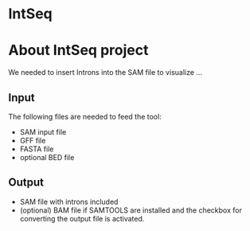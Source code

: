 # IntSeq

About IntSeq project
====================
We needed to insert Introns into the SAM file to visualize ...

Input
---------------------
The following files are needed to feed the tool:
- SAM input file
- GFF file
- FASTA file
- optional BED file


Output
---------------------
- SAM file with introns included
- (optional) BAM file if SAMTOOLS are installed and the checkbox for converting
the output file is activated.






